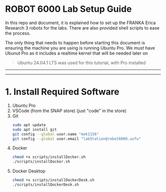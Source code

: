 # ROBOT 6000 Lab Setup Guide

In this repo and document, it is explained how to set up the FRANKA Erica Research 3 robots for the labs. There are also provided shell scripts to ease the process.

The only thing that needs to happen before starting this document is ensuring the machine you are using is running Ubuntu Pro. We _must_ have Ubunut Pro as it includes a realtime kernel that will be needed later on

> Ubuntu 24.04.1 LTS was used for this tutorial, with Pro installed

---

---

# 1. Install Required Software

1. Ubuntu Pro
2. VSCode (from the SNAP store) (just "code" in the store)
3. Git
   ```bash
   sudo apt update
   sudo apt install git
   git config --global user.name "mek1156"
   git config --global user.email "labStation@robot6000.uofu"
   ```
4. Docker
   ```bash
   chmod +x scripts/installDocker.sh
   ./scripts/installDocker.sh
   ```
5. Docker Desktop
   ```bash
   chmod +x scripts/installDockerDesk.sh
   ./scripts/installDockerDesk.sh
   ```
